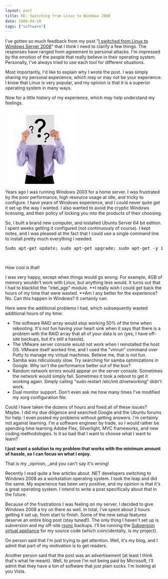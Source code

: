 ```yaml
---
layout: post
title: RE: Switching from Linux to Windows 2008
date: 2008-04-18
tags: ["software"]
---
```


I've gotten so much feedback from my post "[I switched from Linux to Windows Server 2008](http://www.ytechie.com/2008/04/i-switched-from-linux-to-windows-server.html)" that I think I need to clarify a few things. The responses have ranged from agreement to personal attacks. I'm impressed by the emotion of the people that really believe in their operating system. Personally, I've always tried to use each tool for different situations.

Most importantly, I'd like to explain why I wrote the post. I was simply sharing my personal experience, which may or may not be your experience. I know that Linux is very popular, and my opinion is that it is a superior operating system in many ways.

Now for a little history of my experience, which may help understand my feelings.

![Confused!](question-mark-man.png) 

Years ago I was running Windows 2003 for a home server. I was frustrated by the poor performance, high resource usage at idle, and tricky to configure. I have years of Windows experience, and I could never quite get it set up the way I wanted. I also wanted to avoid the cryptic Windows licensing, and their policy of locking you into the products of their choosing.

So, I built a brand new computer, and installed Ubuntu Server 64 bit edition. I spent weeks getting it configured (not continuously of course). I kept notes, and I was pleased at the fact that I could use a single command line to install pretty much everything I needed:
<pre class="csharpcode">Sudo apt-get update; sudo apt-get upgrade; sudo apt-get -y install ssh subversion dovecot-imapd samba xinetd build-essential getmail4 p7zip-full ia32-libs mdadm bind
</pre>

&nbsp;

How cool is that!

I was very happy, except when things would go wrong. For example, 4GB of memory wouldn't work with Linux, but anything less would. It turns out that I had to blacklist the "intel_agp" module. **I really wish I could get back the hours of my time that were wasted. **Am I any better for the experience? No. Can this happen in Windows? It certainly can.

Here were the additional problems I had, which subsequently wasted additional hours of my time:

*   The software RAID array would stop working 50% of the time when rebooting. It's not fun having your heart sink when it says that there is a problem with the RAID array that all of your data is on (yes, I have off-site backups, but it's still a hassle).
*   The VMware server console would not work when I reinstalled the host OS. VMware itself worked fine, and I used the "vmrun" command over Putty to manage my virtual machines. Believe me, that is not fun.
*   Samba was ridiculously slow. Try searching for samba optimizations in Google. Why isn't the performance better out of the box?
*   Random network errors would appear on the server console. Sometimes the network would simply fail. Sometimes it took a reboot to get it working again. Simply calling "sudo restart /etc/init.d/networking" didn't work.
*   Dual monitor support. Don't even ask me how many times I've modified my xorg configuration file.

Could I have taken the dozens of hours and fixed all of these issues? Maybe. I did my due diligence and searched Google and the Ubuntu forums for help. I even posted my problems without getting answers. I'm certainly not against learning. I'm a software engineer by trade, so I would rather be spending time learning Adobe Flex, Silverlight, MVC frameworks, and new coding methodologies. Is it so bad that I want to choose what I want to learn?

**I just want a solution to my problem that works with the minimum amount of hassle, so I can focus on what I enjoy.**

That is my _opinion, _and you can't say it's wrong!

Recently I read quite a few articles about .NET developers switching to Windows 2008 as a workstation operating system. I took the leap and did the same. My experience has been very positive, and my opinion is that it's a great operating system. I intend to write a post specifically about that in the future.

Because of the frustrations I was feeling on my server, I decided to give Windows 2008 a try on there as well. In total, I've spent about 2 hours getting it set up, from start to finish. Some of the new setup features deserve an entire blog post (stay tuned!). The only thing I haven't set up is subversion and my off-site [rsync](http://samba.anu.edu.au/rsync/) backups. I'll be running the [Subversion virtual appliance](http://www.young-technologies.com/Software/Subversion-Virtual-Machine/) for my source code (which coincidentally, is my project).

On person said that I'm just trying to get attention. Well, it's my blog, and I admit that part of my motivation is to get readers.

Another person said that the post was an advertisement (at least I think that's what he meant). Well, to prove I'm not being paid by Microsoft, I'll admit that they have a ton of software that just plain sucks. I'm looking at you Vista.
